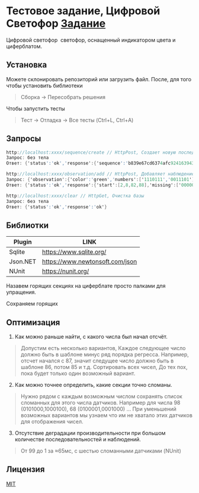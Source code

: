 ﻿# Тестовое задание, Цифровой Светофор [Задание](https://github.com/BolatovAlau/Trafic/blob/master/TraficLight/%D0%A2%D0%B5%D1%81%D1%82%D0%BE%D0%B2%D0%BE%D0%B5%20%D0%B7%D0%B0%D0%B4%D0%B0%D0%BD%D0%B8%D0%B5%20%D0%A6%D0%B8%D1%84%D1%80%D0%BE%D0%B2%D0%BE%D0%B9%20%D0%A1%D0%B2%D0%B5%D1%82%D0%BE%D1%84%D0%BE%D1%80%20(b).pdf)

Цифровой светофор ­ светофор, оснащенный индикатором цвета и циферблатом. 

## Установка

Можете склонировать репозиторий или загрузить файл. После, для того чтобы установить библиотеки
> Сборка -> Пересобрать решения

Чтобы запустить тесты
> Тест -> Отладка -> Все тесты (Ctrl+L, Ctrl+A)

## Запросы

```c#
http://localhost:xxxx/sequence/create // HttpPost, Создает новую последовательность
Запрос: без тела
Ответ: {'status':'ok','response':{'sequence':'b839e67c­d637­4afc­9241­63943c4fea83'}}

http://localhost:xxxx/observation/add // HttpPost, Добавляет наблюдение для последовательности
Запрос: {'observation':{'color':'green','numbers':['1110111','0011101']},'sequence':'b839e67c­d637­4afc­9241­63943c4fea83'}
Ответ: {'status':'ok','response':{'start':[2,8,82,88],'missing':['0000000','1000000']}}

http://localhost:xxxx/clear // HttpGet, Очистка базы
Запрос: без тела
Ответ: {'status':'ok','response':'ok'}
```

## Библиотки

| Plugin | LINK |
| ------ | ------ |
| Sqlite | https://www.sqlite.org/ |
| Json.NET | https://www.newtonsoft.com/json |
| NUnit | https://nunit.org/ |

Назавем горящих секциях на циферблате просто палками для упращения.

Сохраняем горящих 

##  Оптимизация

1. Как можно раньше найти, с какого числа был начал отсчёт.
> Допустим есть несколько вариантов, Каждое следующее число должно быть в шаблоне минус ряд порядка регресса. Например, отсчет начался с 87, значит следущее число должно быть в шаблоне 86, потом 85 и т.д. Сортировать всех чисел, До тех пох, пока будет только один возможный вариант.
2. Как можно точнее определить, какие секции точно сломаны.
> Нужно рядом с каждым возможным числом сохранять список сломанных для этого числа датчиков. 
Например для числа 98 (0101000,1000100), 68 (0100001,0001000) ... При уменьшений возможных вариантов мы узнаем что им не хватало этих датчиков для отображения чисел.
3. Отсутствие деградации производительности при большом количестве
последовательностей и наблюдений.
> От 99 до 1 за ≈65мс, с шестью сломанными датчиками (NUnit)

## Лицензия
[MIT](https://choosealicense.com/licenses/mit/)
